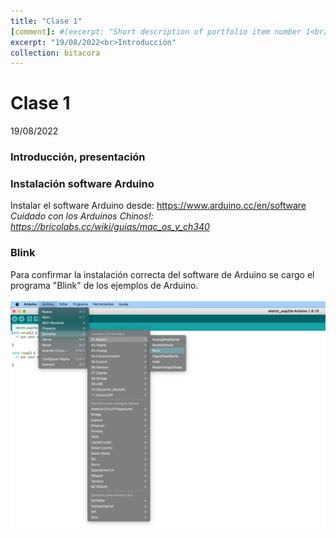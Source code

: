 ```yaml
---
title: "Clase 1"
[comment]: #(excerpt: "Short description of portfolio item number 1<br/><img src='/images/500x300.png'>")
excerpt: "19/08/2022<br>Introducción"
collection: bitacora
---
```


# Clase 1
19/08/2022
### Introducción, presentación
### Instalación software Arduino
Instalar el software Arduino desde: https://www.arduino.cc/en/software<br>
_Cuidado con los Arduinos Chinos!: https://bricolabs.cc/wiki/guias/mac_os_y_ch340_
### Blink
Para confirmar la instalación correcta del software de Arduino se cargo el programa "Blink" de los ejemplos de Arduino.<br>
<br>
![ejemplo blink arduino](https://github.com/renzo-dev77/MCD2022/blob/main/Electronica%20Creativa/images/blink.png)
